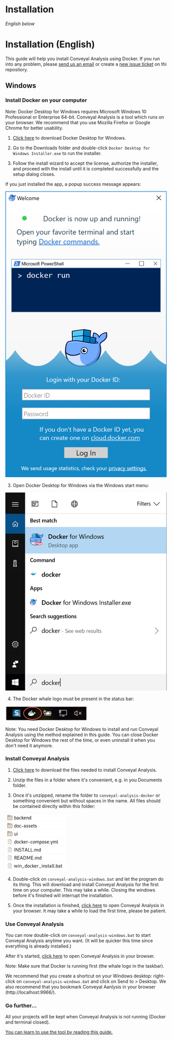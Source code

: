 # Installation

_English below_


# Installation (English)

This guide will help you install Conveyal Analysis using Docker. If you run into any problem, please [send us an email](mailto:johan.richer@jailbreak.paris?subject=Problem%20with%20onveyal-analysis-docker) or create a [new issue ticket](https://git.digitaltransport4africa.org/commons/conveyal-analysis-docker/issues/new) on thi repository.

## Windows

### Install Docker on your computer

Note: Docker Desktop for Windows requires Microsoft Windows 10 Professional or Enterprise 64-bit.
Conveyal Analysis is a tool which runs on your browser. We recommend that you use Mozilla Firefox or Google Chrome for better usability.

1. [Click here](https://download.docker.com/win/stable/Docker%20for%20Windows%20Installer.exe) to download Docker Desktop for Windows.

2. Go to the Downloads folder and double-click `Docker Desktop for Windows Installer.exe` to run the installer.

3. Follow the install wizard to accept the license, authorize the installer, and proceed with the install until it is completed successfully and the setup dialog closes.

If you just installed the app, a popup success message appears:

![](/doc-assets/docker-app-welcome.png)

3. Open Docker Desktop for Windows via the Windows start menu:

![](/doc-assets/docker-app-search.png)

4. The Docker whale logo must be present in the status bar:

![](/doc-assets/whale-icon-systray.png)

Note: You need Docker Desktop for Windows to install and run Conveyal Analysis using the method explained in this guide. You can close Docker Desktop for Windows the rest of the time, or even uninstall it when you don't need it anymore.

### Install Conveyal Analysis

1. [Click here](https://git.digitaltransport4africa.org/commons/conveyal-analysis-docker/-/archive/master/conveyal-analysis-docker-master.zip) to download the files needed to install Conveyal Analysis.

2. Unzip the files in a folder where it's convenient, e.g. in you Documents folder.

3. Once it's unzipped, rename the folder to `conveyal-analysis-docker` or something convenient but without spaces in the name. All files should be contained directly within this folder:

![](/doc-assets/files.png)

4. Double-click on `conveyal-analysis-windows.bat` and let the program do its thing. This will download and install Conveyal Analysis for the first time on your computer. This may take a while. Closing the windows before it's finished will interrupt the installation.

5. Once the installation is finished, [click here](http://localhost:9966/) to open Conveyal Analysis in your browser. It may take a while to load the first time, please be patient.

### Use Conveyal Analysis

You can now double-click on `conveyal-analysis-windows.bat` to start Conveyal Analysis anytime you want.  (It will be quicker this time since everything is already installed.)

After it's started, [click here](http://localhost:9966/) to open Conveyal Analysis in your browser.

Note: Make sure that Docker is running first (the
whale logo in the taskbar).

We recommend that you create a shortcut on your Windows desktop: right-click on `conveyal-analysis-windows.bat` and click on Send to > Desktop. We also recommend that you bookmark Conveyal Aanlysis in your browser (http://localhost:9966/).

### Go further...

All your projects will be kept when Conveyal Analysis is not running (Docker and terminal closed).

[You can learn to use the tool by reading this guide.](https://analysis-ui.readthedocs.io/en/latest/index.html)
